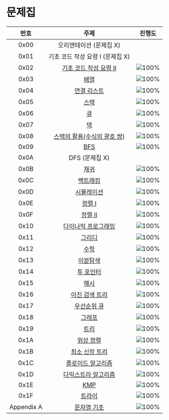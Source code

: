 # 문제집
| 번호 | 주제 |                                               진행도                                               |
| :--: | :--: |:-----------------------------------------------------------------------------------------------:|
| 0x00 | 오리엔테이션 (문제집 X) |                                                                                                 |
| 0x01 | 기초 코드 작성 요령 I (문제집 X) |                                                                                                 |
| 0x02 | [기초 코드 작성 요령 II](https://www.acmicpc.net/workbook/view/7306) | ![100%](https://progress-bar.dev/16/?scale=27&title=progress&width=500&color=babaca&suffix=/27) |
| 0x03 | [배열](https://www.acmicpc.net/workbook/view/7307) |  ![100%](https://progress-bar.dev/5/?scale=8&title=progress&width=500&color=babaca&suffix=/8)   |
| 0x04 | [연결 리스트](https://www.acmicpc.net/workbook/view/7308) |  ![100%](https://progress-bar.dev/3/?scale=3&title=progress&width=500&color=babaca&suffix=/3)   |
| 0x05 | [스택](https://www.acmicpc.net/workbook/view/7309) |  ![100%](https://progress-bar.dev/5/?scale=8&title=progress&width=500&color=babaca&suffix=/8)   |
| 0x06 | [큐](https://www.acmicpc.net/workbook/view/7310) |  ![100%](https://progress-bar.dev/3/?scale=3&title=progress&width=500&color=babaca&suffix=/3)   |
| 0x07 | [덱](https://www.acmicpc.net/workbook/view/7311) |  ![100%](https://progress-bar.dev/3/?scale=4&title=progress&width=500&color=babaca&suffix=/4)   |
| 0x08 | [스택의 활용(수식의 괄호 쌍)](https://www.acmicpc.net/workbook/view/7312) |  ![100%](https://progress-bar.dev/5/?scale=5&title=progress&width=500&color=babaca&suffix=/5)   |
| 0x09 | [BFS](https://www.acmicpc.net/workbook/view/7313) | ![100%](https://progress-bar.dev/19/?scale=30&title=progress&width=500&color=babaca&suffix=/30) |
| 0x0A | DFS (문제집 X) |                                                                                                 |
| 0x0B | [재귀](https://www.acmicpc.net/workbook/view/7314) | ![100%](https://progress-bar.dev/9/?scale=10&title=progress&width=500&color=babaca&suffix=/10)  |
| 0x0C | [백트래킹](https://www.acmicpc.net/workbook/view/7315) | ![100%](https://progress-bar.dev/17/?scale=20&title=progress&width=500&color=babaca&suffix=/20) |
| 0x0D | [시뮬레이션](https://www.acmicpc.net/workbook/view/7316) | ![100%](https://progress-bar.dev/1/?scale=61&title=progress&width=500&color=babaca&suffix=/61)  |
| 0x0E | [정렬 I](https://www.acmicpc.net/workbook/view/7317) |  ![100%](https://progress-bar.dev/8/?scale=8&title=progress&width=500&color=babaca&suffix=/8)   |
| 0x0F | [정렬 II](https://www.acmicpc.net/workbook/view/7318) |  ![100%](https://progress-bar.dev/9/?scale=9&title=progress&width=500&color=babaca&suffix=/9)   |
| 0x10 | [다이나믹 프로그래밍](https://www.acmicpc.net/workbook/view/7319) | ![100%](https://progress-bar.dev/18/?scale=44&title=progress&width=500&color=babaca&suffix=/44) |
| 0x11 | [그리디](https://www.acmicpc.net/workbook/view/7320) | ![100%](https://progress-bar.dev/6/?scale=17&title=progress&width=500&color=babaca&suffix=/17)  |
| 0x12 | [수학](https://www.acmicpc.net/workbook/view/8174) | ![100%](https://progress-bar.dev/10/?scale=39&title=progress&width=500&color=babaca&suffix=/39) |
| 0x13 | [이분탐색](https://www.acmicpc.net/workbook/view/8400) | ![100%](https://progress-bar.dev/4/?scale=21&title=progress&width=500&color=babaca&suffix=/21)  |
| 0x14 | [투 포인터](https://www.acmicpc.net/workbook/view/8709) | ![100%](https://progress-bar.dev/8/?scale=11&title=progress&width=500&color=babaca&suffix=/11)  |
| 0x15 | [해시](https://www.acmicpc.net/workbook/view/9063) | ![100%](https://progress-bar.dev/10/?scale=10&title=progress&width=500&color=babaca&suffix=/10) |
| 0x16 | [이진 검색 트리](https://www.acmicpc.net/workbook/view/9346) |  ![100%](https://progress-bar.dev/0/?scale=7&title=progress&width=500&color=babaca&suffix=/7)   |
| 0x17 | [우선순위 큐](https://www.acmicpc.net/workbook/view/9502) |  ![100%](https://progress-bar.dev/0/?scale=8&title=progress&width=500&color=babaca&suffix=/8)   |
| 0x18 | [그래프](https://www.acmicpc.net/workbook/view/9562) | ![100%](https://progress-bar.dev/0/?scale=13&title=progress&width=500&color=babaca&suffix=/13)  |
| 0x19 | [트리](https://www.acmicpc.net/workbook/view/9657) | ![100%](https://progress-bar.dev/0/?scale=13&title=progress&width=500&color=babaca&suffix=/13)  |
| 0x1A | [위상 정렬](https://www.acmicpc.net/workbook/view/9738) |  ![100%](https://progress-bar.dev/0/?scale=7&title=progress&width=500&color=babaca&suffix=/7)   |
| 0x1B | [최소 신장 트리](https://www.acmicpc.net/workbook/view/9907) |  ![100%](https://progress-bar.dev/0/?scale=9&title=progress&width=500&color=babaca&suffix=/9)   |
| 0x1C | [플로이드 알고리즘](https://www.acmicpc.net/workbook/view/10318) | ![100%](https://progress-bar.dev/0/?scale=15&title=progress&width=500&color=babaca&suffix=/15)  |
| 0x1D | [다익스트라 알고리즘](https://www.acmicpc.net/workbook/view/10433) | ![100%](https://progress-bar.dev/0/?scale=14&title=progress&width=500&color=babaca&suffix=/14)  |
| 0x1E | [KMP](https://www.acmicpc.net/workbook/view/12205) |  ![100%](https://progress-bar.dev/0/?scale=8&title=progress&width=500&color=babaca&suffix=/8)   |
| 0x1F | [트라이](https://www.acmicpc.net/workbook/view/12649) | ![100%](https://progress-bar.dev/1/?scale=10&title=progress&width=500&color=babaca&suffix=/10)  |
| Appendix A | [문자열 기초](https://www.acmicpc.net/workbook/view/14409) | ![100%](https://progress-bar.dev/9/?scale=16&title=progress&width=500&color=babaca&suffix=/16)  |
